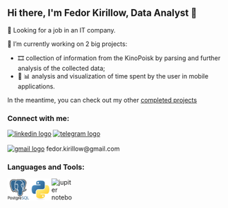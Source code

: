 ## Hi there, I'm Fedor Kirillow, Data Analyst 👋

🎯 Looking for a job in an IT company.

🔭 I’m currently working on 2 big projects:
- 🎞 collection of information from the KinoPoisk by parsing and further analysis of the collected data;
- 📱 📊 analysis and visualization of time spent by the user in mobile applications.

In the meantime, you can check out my other [completed projects](https://github.com/Fedor-Kirillow/Other_projects)


### Connect with me:

<div align="left">
    <a href="https://linkedin.com/in/fedor-kirillow-80752a292/" target="blank"><img src="https://raw.githubusercontent.com/maurodesouza/profile-readme-generator/master/src/assets/icons/social/linkedin/default.svg" width="50" height="40" alt="linkedin logo"/></a>
  <a href="https://t.me/fervello" target="blank"><img src="https://raw.githubusercontent.com/maurodesouza/profile-readme-generator/master/src/assets/icons/social/telegram/default.svg" width="50" height="40" alt="telegram logo"/></a></br></br>
  <a href="fedor.kirillow@gmail.com" target="blank"><img src="https://raw.githubusercontent.com/maurodesouza/profile-readme-generator/master/src/assets/icons/social/gmail/default.svg" width="30" height="10" alt="gmail logo"/></a>   fedor.kirillow@gmail.com


</div>


### Languages and Tools:

<div align="left">
  <img align="left" alt="postgresql" src="https://raw.githubusercontent.com/devicons/devicon/master/icons/postgresql/postgresql-original-wordmark.svg" alt="postgresql" width="50" height="50"/> 
  <img align="left" alt="python" src="https://raw.githubusercontent.com/devicons/devicon/master/icons/python/python-original.svg" alt="python" width="50" height="50"/>
  <img align="left" alt="jupiter notebook" src="https://github.com/jupyter/notebook/blob/main/jupyter.svg" alt="jupiter-notebook" width="50" height="50"/>
</div>



<!--
https://www.linkedin.com/in/fedor-kirillow-80752a292/
https://linkedin.com/in/fedor-kirillow-80752a292/
https://linkedin.com/in/gautamkrishnar
**Fedor-Kirillow/Fedor-Kirillow** is a ✨ _special_ ✨ repository because its `README.md` (this file) appears on your GitHub profile.
<img src="https://cdn.jsdelivr.net/gh/dmhendricks/signature-social-icons/icons/round-flat-filled/50px/twitter.png" alt="Twitter" title="Twitter" width="60" height="60" />
@fervello
<a href="https://linkedin.com/in/gautamkrishnar" target="blank"><img align="center" src="https://raw.githubusercontent.com/rahuldkjain/github-profile-readme-generator/master/src/images/icons/Social/linked-in-alt.svg" alt="" height="30" width="40" /></a>

Here are some ideas to get you started:


- 🌱 I’m currently learning ...
- 👯 I’m looking to collaborate on ...
- 🤔 I’m looking for help with ...
- 💬 Ask me about ...
- 📫 How to reach me: ...
- 😄 Pronouns: ...
- ⚡ Fun fact: ...


<img align="left" alt="GitHub" src="https://raw.githubusercontent.com/github/explore/78df643247d429f6cc873026c0622819ad797942/topics/github/github.png" />

<img height="170" align="left" src="https://github-readme-stats.vercel.app/api?username=Fedor-Kirillow&count_private=true&include_all_commits=true" />
<img src="https://github-readme-stats.vercel.app/api/top-langs/?username=Fedor-Kirillow&layout=compact" />

-->
